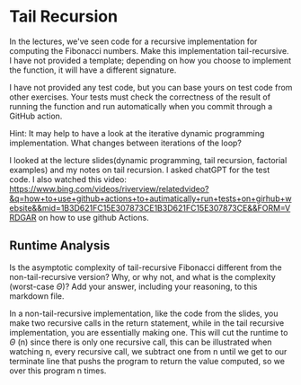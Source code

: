 # Tail Recursion

In the lectures, we've seen code for a recursive implementation for computing
the Fibonacci numbers. Make this implementation tail-recursive. I have not
provided a template; depending on how you choose to implement the function, it
will have a different signature.

I have not provided any test code, but you can base yours on test code from
other exercises. Your tests must check the correctness of the result of running
the function and run automatically when you commit through a GitHub action.

Hint: It may help to have a look at the iterative dynamic programming
implementation. What changes between iterations of the loop?

I looked at the lecture slides(dynamic programming, tail recursion, factorial examples) and my notes on tail recursion. I asked chatGPT for the test code. I also watched this video: https://www.bing.com/videos/riverview/relatedvideo?&q=how+to+use+github+actions+to+autimatically+run+tests+on+girhub+website&&mid=1B3D621FC15E307873CE1B3D621FC15E307873CE&&FORM=VRDGAR on how to use github Actions.

## Runtime Analysis

Is the asymptotic complexity of tail-recursive Fibonacci different from the
non-tail-recursive version? Why, or why not, and what is the complexity
(worst-case $\Theta$)? Add your answer, including your reasoning, to this
markdown file.

In a non-tail-recursive implementation, like the code from the slides, you make two recursive calls in the return statement, while in the tail recursive implementation, you are essentially making one. This will cut the runtime to $\Theta$ (n) since there is only one recursive call, this can be illustrated when watching n, every recursive call, we subtract one from n until we get to our terminate line that pushs the program to return the value computed, so we over this program n times.
